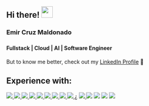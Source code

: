 ## Hi there! <img src="https://raw.githubusercontent.com/MartinHeinz/MartinHeinz/master/wave.gif" width="30px">

<h3> Emir Cruz Maldonado <h3/>

#### Fullstack | Cloud | AI | Software Engineer

But to know me better, check out my <a href="https://www.linkedin.com/in/emir-cruz-dev/">LinkedIn Profile<a/> 👀

## Experience with:

<p align="left">
    <a href="https://reactjs.org/" target="_blank"> <img src="https://img.icons8.com/color/48/000000/react-native.png"/> </a>
    <a href="https://nextjs.org/" target="_blank"> <img src="https://img.icons8.com/fluency/48/nextjs.png"/> </a>
    <a href="https://developer.mozilla.org/en-US/docs/Web/JavaScript" target="_blank"> <img src="https://img.icons8.com/color/48/000000/javascript.png"/> </a>
    <a href="https://www.typescriptlang.org/" target="_blank"> <img src="https://img.icons8.com/?size=48&id=uJM6fQYqDaZK&format=png"/> </a>
    <a href="https://www.w3.org/html/" target="_blank"> <img src="https://img.icons8.com/color/48/000000/html-5.png"/> </a>
    <a href="https://sass-lang.com/" target="_blank"> <img src="https://img.icons8.com/color/48/000000/sass.png"/> </a>
    <a href="https://flutter.dev/" target="_blank"> <img src="https://img.icons8.com/?size=48&id=7I3BjCqe9rjG&format=png"/> </a>
    <a href="https://dart.dev/" target="_blank"> <img src="https://img.icons8.com/?size=48&id=7AFcZ2zirX6Y&format=png"/> </a>
    <a href="https://nodejs.org/en" target="_blank"> <img src="https://img.icons8.com/?size=48&id=54087&format=png"/> </a>¿
    <a href="https://git-scm.com/" target="_blank"> <img src="https://img.icons8.com/color/48/000000/git.png"/> </a>
    <a href="https://www.figma.com/" target="_blank"> <img src="https://img.icons8.com/color/48/000000/figma--v1.png"/></a>
    <a href="https://ubuntu.com/" target="_blank"> <img src="https://img.icons8.com/color/48/000000/ubuntu--v1.png"/></a>
    <a href="https://graphql.org/" target="_blank"> <img src="https://img.icons8.com/?size=48&id=zdI5E8moxhs-&format=png"/></a>
    <a href="https://www.mongodb.com/" target="_blank"> <img src="https://img.icons8.com/?size=48&id=74402&format=png"/></a>
</p>
